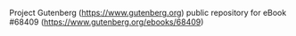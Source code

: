 Project Gutenberg (https://www.gutenberg.org) public repository for
eBook #68409 (https://www.gutenberg.org/ebooks/68409)
